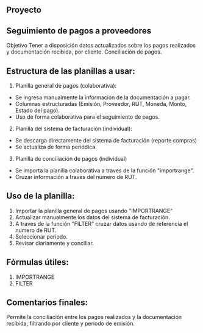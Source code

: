 ## Proyecto <Back Office>

## Seguimiento de pagos a proveedores

Objetivo
Tener a disposición datos actualizados sobre los pagos realizados y documentación recibida, por cliente.
Conciliación de pagos.

## Estructura de las planillas a usar:

1. Planilla general de pagos (colaborativa):
- Se ingresa manualmente la información de la documentación a pagar.
- Columnas estructuradas (Emisión, Proveedor, RUT, Moneda, Monto, Estado del pago).
- Uso de forma colaborativa para el seguimiento de pagos.

2. Planilla del sistema de facturación (individual):
- Se descarga directamente del sistema de facturación (reporte compras) 
- Se actualiza de forma periódica.

3. Planilla de conciliación de pagos (individual)
- Se importa la planilla colaborativa a traves de la función "importrange".
- Cruzar información a traves del numero de RUT.

## Uso de la planilla:
1. Importar la planilla general de pagos usando "IMPORTRANGE"
2. Actualizar manualmente los datos del sistema de facturación.
3. A traves de la función "FILTER" cruzar datos usando de referencia el numero de RUT.
4. Seleccionar periodo.
5. Revisar diariamente y conciliar.

## Fórmulas útiles:
1. IMPORTRANGE
2. FILTER

## Comentarios finales:

Permite la conciliación entre los pagos realizados y la documentación recibida, filtrando por cliente y periodo de emisión.




